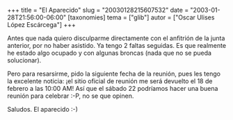 +++
title = "El Aparecido"
slug = "20030128215607532"
date = "2003-01-28T21:56:00-06:00"
[taxonomies]
tema = ["glib"]
autor = ["Oscar Ulises López Escárcega"]
+++

Antes que nada quiero disculparme directamente con el anfitrión de la
junta anterior, por no haber asistido. Ya tengo 2 faltas seguidas. Es
que realmente he estado algo ocupado y con algunas broncas (nada que no
se pueda solucionar).

Pero para resarsirme, pido la siguiente fecha de la reunión, pues les
tengo la excelente noticia: ¡el sitio oficial de reunión me será
devuelto el 18 de febrero a las 10:00 AM! Así que el sábado 22 podríamos
hacer una buena reunión para celebrar :-P, no se que opinen.

Saludos.
El aparecido :-)
